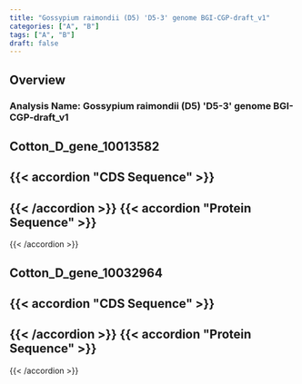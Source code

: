 ```yaml
---
title: "Gossypium raimondii (D5) 'D5-3' genome BGI-CGP-draft_v1"
categories: ["A", "B"]
tags: ["A", "B"]
draft: false
---
```

## Overview
### Analysis Name: Gossypium raimondii (D5) 'D5-3' genome BGI-CGP-draft_v1
## Cotton_D_gene_10013582
{{< accordion "CDS Sequence" >}}
- 
{{< /accordion >}}
{{< accordion "Protein Sequence" >}}
- 
{{< /accordion >}}
##  Cotton_D_gene_10032964
{{< accordion "CDS Sequence" >}}
- 
{{< /accordion >}}
{{< accordion "Protein Sequence" >}}
- 
{{< /accordion >}}
